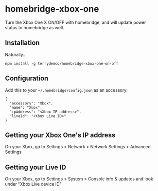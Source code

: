 # homebridge-xbox-one

Turn the Xbox One X ON/OFF with homebridge, and will update power status to homebridge as well. 

## Installation

Naturally...
```
npm install -g terrydemco/homebridge-xbox-one-on-off
```

## Configuration

Add this to your `~/.homebridge/config.json` as an accessory:
```
{
  "accessory": "Xbox",
  "name": "Xbox",
  "ipAddress": "<Xbox IP address>",
  "liveId": "<Xbox Live ID>"
}
```

## Getting your Xbox One's IP address

On your Xbox, go to Settings > Network > Network Settings > Advanced Settings

## Getting your Live ID

On your Xbox, go to Settings > System > Console info & updates and look under "Xbox Live device ID"
